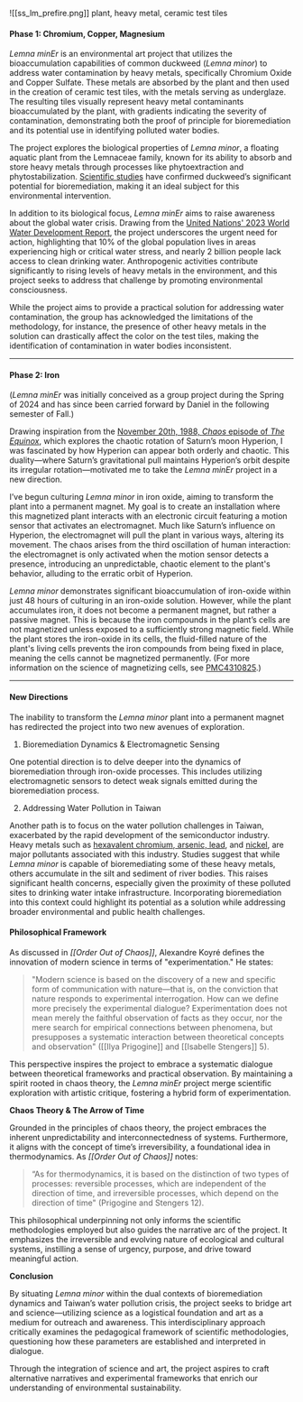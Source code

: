 ![[ss_lm_prefire.png]]
plant, heavy metal, ceramic test tiles

#### Phase 1: Chromium, Copper, Magnesium

_Lemna minEr_ is an environmental art project that utilizes the bioaccumulation capabilities of common duckweed (_Lemna minor_) to address water contamination by heavy metals, specifically Chromium Oxide and Copper Sulfate. These metals are absorbed by the plant and then used in the creation of ceramic test tiles, with the metals serving as underglaze. The resulting tiles visually represent heavy metal contaminants bioaccumulated by the plant, with gradients indicating the severity of contamination, demonstrating both the proof of principle for bioremediation and its potential use in identifying polluted water bodies.

The project explores the biological properties of _Lemna minor_, a floating aquatic plant from the Lemnaceae family, known for its ability to absorb and store heavy metals through processes like phytoextraction and phytostabilization. [Scientific studies](https://pubmed.ncbi.nlm.nih.gov/30784736/) have confirmed duckweed’s significant potential for bioremediation, making it an ideal subject for this environmental intervention.

In addition to its biological focus, _Lemna minEr_ aims to raise awareness about the global water crisis. Drawing from the [United Nations' 2023 World Water Development Report](https://unesdoc.unesco.org/ark:/48223/pf0000384657), the project underscores the urgent need for action, highlighting that 10% of the global population lives in areas experiencing high or critical water stress, and nearly 2 billion people lack access to clean drinking water. Anthropogenic activities contribute significantly to rising levels of heavy metals in the environment, and this project seeks to address that challenge by promoting environmental consciousness.

While the project aims to provide a practical solution for addressing water contamination, the group has acknowledged the limitations of the methodology, for instance, the presence of other heavy metals in the solution can drastically affect the color on the test tiles, making the identification of contamination in water bodies inconsistent.

---
#### Phase 2: Iron
(*Lemna minEr* was initially conceived as a group project during the Spring of 2024 and has since been carried forward by Daniel in the following semester of Fall.)

Drawing inspiration from the [November 20th, 1988, *Chaos* episode of _The Equinox_](https://www.youtube.com/watch?v=6BvTKBYBMFY), which explores the chaotic rotation of Saturn’s moon Hyperion, I was fascinated by how Hyperion can appear both orderly and chaotic. This duality—where Saturn’s gravitational pull maintains Hyperion’s orbit despite its irregular rotation—motivated me to take the _Lemna minEr_ project in a new direction. 

I’ve begun culturing _Lemna minor_ in iron oxide, aiming to transform the plant into a permanent magnet. My goal is to create an installation where this magnetized plant interacts with an electronic circuit featuring a motion sensor that activates an electromagnet. Much like Saturn’s influence on Hyperion, the electromagnet will pull the plant in various ways, altering its movement. The chaos arises from the third oscillation of human interaction: the electromagnet is only activated when the motion sensor detects a presence, introducing an unpredictable, chaotic element to the plant's behavior, alluding to the erratic orbit of Hyperion.

*Lemna minor* demonstrates significant bioaccumulation of iron-oxide within just 48 hours of culturing in an iron-oxide solution. However, while the plant accumulates iron, it does not become a permanent magnet, but rather a passive magnet. This is because the iron compounds in the plant’s cells are not magnetized unless exposed to a sufficiently strong magnetic field. While the plant stores the iron-oxide in its cells, the fluid-filled nature of the plant's living cells prevents the iron compounds from being fixed in place, meaning the cells cannot be magnetized permanently. (For more information on the science of magnetizing cells, see [PMC4310825](https://pmc.ncbi.nlm.nih.gov/articles/PMC4310825/).)

---
#### New Directions

The inability to transform the _Lemna minor_ plant into a permanent magnet has redirected the project into two new avenues of exploration.

1. Bioremediation Dynamics & Electromagnetic Sensing

One potential direction is to delve deeper into the dynamics of bioremediation through iron-oxide processes. This includes utilizing electromagnetic sensors to detect weak signals emitted during the bioremediation process.

2. Addressing Water Pollution in Taiwan

Another path is to focus on the water pollution challenges in Taiwan, exacerbated by the rapid development of the semiconductor industry. Heavy metals such as [hexavalent chromium, arsenic, lead](https://www.newsmarket.com.tw/blog/112442/), and [nickel](https://udn.com/news/story/7324/8028425), are major pollutants associated with this industry. Studies suggest that while _Lemna minor_ is capable of bioremediating some of these heavy metals, others accumulate in the silt and sediment of river bodies. This raises significant health concerns, especially given the proximity of these polluted sites to drinking water intake infrastructure. Incorporating bioremediation into this context could highlight its potential as a solution while addressing broader environmental and public health challenges.

#### Philosophical Framework

As discussed in _[[Order Out of Chaos]]_, Alexandre Koyré defines the innovation of modern science in terms of "experimentation." He states:

> "Modern science is based on the discovery of a new and specific form of communication with nature—that is, on the conviction that nature responds to experimental interrogation. How can we define more precisely the experimental dialogue? Experimentation does not mean merely the faithful observation of facts as they occur, nor the mere search for empirical connections between phenomena, but presupposes a systematic interaction between theoretical concepts and observation" ([[Ilya Prigogine]] and [[Isabelle Stengers]] 5).

This perspective inspires the project to embrace a systematic dialogue between theoretical frameworks and practical observation. By maintaining a spirit rooted in chaos theory, the *Lemna minEr* project merge scientific exploration with artistic critique, fostering a hybrid form of experimentation.

**Chaos Theory & The Arrow of Time**

Grounded in the principles of chaos theory, the project embraces the inherent unpredictability and interconnectedness of systems. Furthermore, it aligns with the concept of time’s irreversibility, a foundational idea in thermodynamics. As _[[Order Out of Chaos]]_ notes:

> “As for thermodynamics, it is based on the distinction of two types of processes: reversible processes, which are independent of the direction of time, and irreversible processes, which depend on the direction of time" (Prigogine and Stengers 12).

This philosophical underpinning not only informs the scientific methodologies employed but also guides the narrative arc of the project. It emphasizes the irreversible and evolving nature of ecological and cultural systems, instilling a sense of urgency, purpose, and drive toward meaningful action.

**Conclusion**

By situating _Lemna minor_ within the dual contexts of bioremediation dynamics and Taiwan’s water pollution crisis, the project seeks to bridge art and science—utilizing science as a logistical foundation and art as a medium for outreach and awareness. This interdisciplinary approach critically examines the pedagogical framework of scientific methodologies, questioning how these parameters are established and interpreted in dialogue.

Through the integration of science and art, the project aspires to craft alternative narratives and experimental frameworks that enrich our understanding of environmental sustainability.